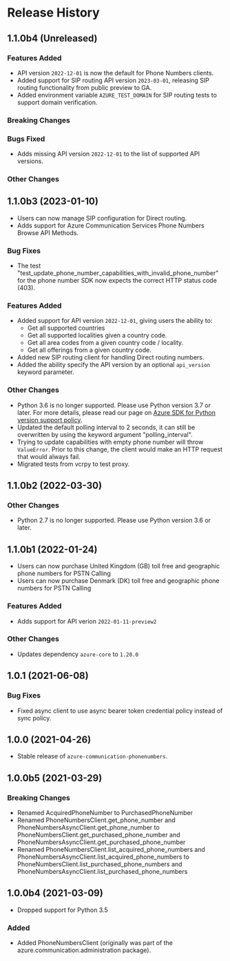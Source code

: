 # Release History

## 1.1.0b4 (Unreleased)

### Features Added
- API version `2022-12-01` is now the default for Phone Numbers clients.
- Added support for SIP routing API version `2023-03-01`, releasing SIP routing functionality from public preview to GA.
- Added environment variable `AZURE_TEST_DOMAIN` for SIP routing tests to support domain verification.

### Breaking Changes

### Bugs Fixed
- Adds missing API version `2022-12-01` to the list of supported API versions.

### Other Changes

## 1.1.0b3 (2023-01-10)
- Users can now manage SIP configuration for Direct routing.
- Adds support for Azure Communication Services Phone Numbers Browse API Methods.

### Bug Fixes
- The test "test_update_phone_number_capabilities_with_invalid_phone_number" for the phone number SDK now expects the correct HTTP status code (403).

### Features Added
- Added support for API version `2022-12-01`, giving users the ability to:
  - Get all supported countries
  - Get all supported localities given a country code.
  - Get all area codes from a given country code / locality.
  - Get all offerings from a given country code.
- Added new SIP routing client for handling Direct routing numbers.
- Added the ability specify the API version by an optional `api_version` keyword parameter.

### Other Changes
- Python 3.6 is no longer supported. Please use Python version 3.7 or later. For more details, please read our page on [Azure SDK for Python version support policy](https://github.com/Azure/azure-sdk-for-python/wiki/Azure-SDKs-Python-version-support-policy).
- Updated the default polling interval to 2 seconds, it can still be overwritten by using the keyword argument "polling_interval".
- Trying to update capabilities with empty phone number will throw `ValueError`. Prior to this change, the client would make an HTTP request that would always fail.
- Migrated tests from vcrpy to test proxy.

## 1.1.0b2 (2022-03-30)

### Other Changes
- Python 2.7 is no longer supported. Please use Python version 3.6 or later.

## 1.1.0b1 (2022-01-24)

- Users can now purchase United Kingdom (GB) toll free and geographic phone numbers for PSTN Calling
- Users can now purchase Denmark (DK) toll free and geographic phone numbers for PSTN Calling

### Features Added
- Adds support for API verion `2022-01-11-preview2`

### Other Changes
- Updates dependency `azure-core` to `1.20.0`

## 1.0.1 (2021-06-08)

### Bug Fixes

- Fixed async client to use async bearer token credential policy instead of sync policy.

## 1.0.0 (2021-04-26)

- Stable release of `azure-communication-phonenumbers`.

## 1.0.0b5 (2021-03-29)

### Breaking Changes

- Renamed AcquiredPhoneNumber to PurchasedPhoneNumber
- Renamed PhoneNumbersClient.get_phone_number and PhoneNumbersAsyncClient.get_phone_number to PhoneNumbersClient.get_purchased_phone_number
  and PhoneNumbersAsyncClient.get_purchased_phone_number
- Renamed PhoneNumbersClient.list_acquired_phone_numbers and PhoneNumbersAsyncClient.list_acquired_phone_numbers to PhoneNumbersClient.list_purchased_phone_numbers
  and PhoneNumbersAsyncClient.list_purchased_phone_numbers

## 1.0.0b4 (2021-03-09)

- Dropped support for Python 3.5

### Added

- Added PhoneNumbersClient (originally was part of the azure.communication.administration package).

<!-- LINKS -->

[read_me]: https://github.com/Azure/azure-sdk-for-python/blob/main/sdk/communication/azure-communication-phonenumbers/README.md
[documentation]: https://docs.microsoft.com/azure/communication-services/quickstarts/access-tokens?pivots=programming-language-python
